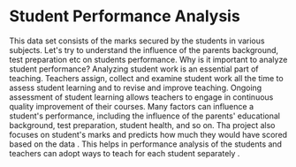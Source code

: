 # Student Performance Analysis
This data set consists of the marks secured by the students in various subjects. 
Let's try to understand the influence of the parents background, test preparation etc on students performance.
Why is it important to analyze student performance? 
Analyzing student work is an essential part of teaching. Teachers assign, collect and examine student work all the time to assess student learning and to revise and improve teaching. 
Ongoing assessment of student learning allows teachers to engage in continuous quality improvement of their courses. Many factors can influence a student's performance, 
including the influence of the parents' educational background, test preparation, student health, and so on.
Tha project also focuses on student's marks and predicts how much they would have scored based on the data . 
This helps in performance analysis of the students and teachers can adopt ways to teach for each student separately . 
